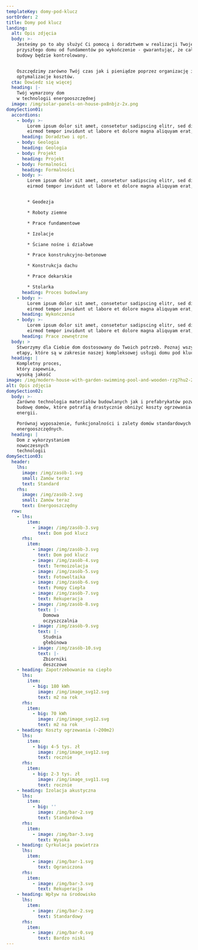 ```yaml
---
templateKey: domy-pod-klucz
sortOrder: 2
title: Domy pod klucz
landing:
  alt: Opis zdjęcia
  body: >-
    Jesteśmy po to aby służyć Ci pomocą i doradztwem w realizacji Twojego
    przyszłego domu od fundamentów po wykończenie - gwarantując, że cały proces
    budowy będzie kontrolowany.


    Oszczędzimy zarówno Twój czas jak i pieniądze poprzez organizację i
    optymalizacje kosztów.
  cta: Dowiedz się więcej
  heading: |-
    Twój wymarzony dom
    w technologii energooszczędnej
  image: /img/solar-panels-on-house-px8nbjz-2x.png
domySection01:
  accordions:
    - body: >-
        Lorem ipsum dolor sit amet, consetetur sadipscing elitr, sed diam nonumy
        eirmod tempor invidunt ut labore et dolore magna aliquyam erat, sed diam
      heading: Doradztwo i opt.
    - body: Geologia
      heading: Geologia
    - body: Projekt
      heading: Projekt
    - body: Formalności
      heading: Formalności
    - body: >-
        Lorem ipsum dolor sit amet, consetetur sadipscing elitr, sed diam nonumy
        eirmod tempor invidunt ut labore et dolore magna aliquyam erat, sed diam


        * Geodezja

        * Roboty ziemne

        * Prace fundamentowe

        * Izolacje

        * Ściane nośne i działowe

        * Prace konstrukcyjno-betonowe

        * Konstrukcja dachu

        * Prace dekarskie

        * Stolarka
      heading: Proces budowlany
    - body: >-
        Lorem ipsum dolor sit amet, consetetur sadipscing elitr, sed diam nonumy
        eirmod tempor invidunt ut labore et dolore magna aliquyam erat, sed diam
      heading: Wykończenie
    - body: >-
        Lorem ipsum dolor sit amet, consetetur sadipscing elitr, sed diam nonumy
        eirmod tempor invidunt ut labore et dolore magna aliquyam erat, sed diam
      heading: Prace zewnętrzne
  body: >
    Stworzymy dla Ciebie dom dostosowany do Twoich potrzeb. Poznaj wszystkie
    etapy, które są w zakresie naszej kompleksowej usługi domu pod klucz.
  heading: |
    Kompletny proces,
    który zapewnia,
    wysoką jakość
image: /img/modern-house-with-garden-swimming-pool-and-wooden-rzg7hu2-2x.png
alt: Opis zdjęcia
domySection02:
  body: >-
    Zarówno technologia materiałów budowlanych jak i prefabrykatów pozwala na
    budowę domów, które potrafią drastycznie obniżyć koszty ogrzewania i
    energii.

    Porównaj wyposażenie, funkcjonalności i zalety domów standardowych i
    energooszczędnych.
  heading: |
    Dom z wykorzystaniem
    nowoczesnych
    technologii
domySection03:
  header:
    lhs:
      image: /img/zasób-1.svg
      small: Zamów teraz
      text: Standard
    rhs:
      image: /img/zasób-2.svg
      small: Zamów teraz
      text: Energooszczędny
  row:
    - lhs:
        item:
          - image: /img/zasób-3.svg
            text: Dom pod klucz
      rhs:
        item:
          - image: /img/zasób-3.svg
            text: Dom pod klucz
          - image: /img/zasób-4.svg
            text: Termoizolacja
          - image: /img/zasób-5.svg
            text: Fotowoltaika
          - image: /img/zasób-6.svg
            text: Pompy Ciepła
          - image: /img/zasób-7.svg
            text: Rekuperacja
          - image: /img/zasób-8.svg
            text: |-
              Domowa 
              oczyszczalnia
          - image: /img/zasób-9.svg
            text: |-
              Studnia 
              głebinowa
          - image: /img/zasób-10.svg
            text: |-
              Zbiorniki
              deszczowe
    - heading: Zapotrzebowanie na ciepło
      lhs:
        item:
          - big: 180 kWh
            image: /img/image_svg12.svg
            text: m2 na rok
      rhs:
        item:
          - big: 70 kWh
            image: /img/image_svg12.svg
            text: m2 na rok
    - heading: Koszty ogrzewania (~200m2)
      lhs:
        item:
          - big: 4-5 tys. zł
            image: /img/image_svg12.svg
            text: rocznie
      rhs:
        item:
          - big: 2-3 tys. zł
            image: /img/image_svg11.svg
            text: rocznie
    - heading: Izolacja akustyczna
      lhs:
        item:
          - big: ''
            image: /img/bar-2.svg
            text: Standardowa
      rhs:
        item:
          - image: /img/bar-3.svg
            text: Wysoka
    - heading: Cyrkulacja powietrza
      lhs:
        item:
          - image: /img/bar-1.svg
            text: Ograniczona
      rhs:
        item:
          - image: /img/bar-3.svg
            text: Rekuperacja
    - heading: Wpływ na środowisko
      lhs:
        item:
          - image: /img/bar-2.svg
            text: Standardowy
      rhs:
        item:
          - image: /img/bar-0.svg
            text: Bardzo niski
---
```


